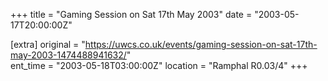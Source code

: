 +++
title = "Gaming Session on Sat 17th May 2003"
date = "2003-05-17T20:00:00Z"

[extra]
original = "https://uwcs.co.uk/events/gaming-session-on-sat-17th-may-2003-1474488941632/"    
ent_time = "2003-05-18T03:00:00Z"
location = "Ramphal R0.03/4"
+++



